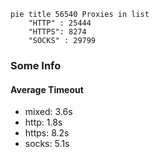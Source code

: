 
```mermaid
pie title 56540 Proxies in list
    "HTTP" : 25444
    "HTTPS": 8274
    "SOCKS" : 29799
```

### Some Info
#### Average Timeout

- mixed: 3.6s
- http: 1.8s
- https: 8.2s
- socks: 5.1s